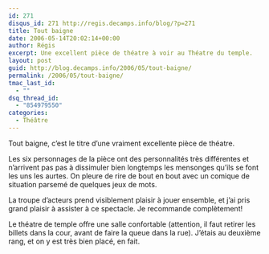 ```yaml
---
id: 271
disqus_id: 271 http://regis.decamps.info/blog/?p=271
title: Tout baigne
date: 2006-05-14T20:02:14+00:00
author: Régis
excerpt: Une excellent pièce de théatre à voir au Théatre du temple.
layout: post
guid: http://blog.decamps.info/2006/05/tout-baigne/
permalink: /2006/05/tout-baigne/
tmac_last_id:
  - ""
dsq_thread_id:
  - "854979550"
categories:
  - Théâtre
---
```

Tout baigne, c’est le titre d’une vraiment excellente pièce de théatre.

Les six personnages de la pièce ont des personnalités très différentes et n’arrivent pas pas à dissimuler bien longtemps les mensonges qu’ils se font les uns les aurtes. On pleure de rire de bout en bout avec un comique de situation parsemé de quelques jeux de mots.
  
La troupe d’acteurs prend visiblement plaisir à jouer ensemble, et j’ai pris grand plaisir à assister à ce spectacle. Je recommande complètement!

Le théatre de temple offre une salle confortable (attention, il faut retirer les billets dans la cour, avant de faire la queue dans la rue). J’étais au deuxième rang, et on y est très bien placé, en fait.
